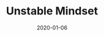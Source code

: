 ---
title: "Unstable Mindset"
subtitle:
description: "迷你 5 輯"
icon: library_music
weight: 15
date: 2020-01-06
images: ["/docs/younha/unstable-mindset/unstable-mindset.jpg"]
---